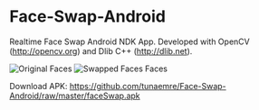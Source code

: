 # Face-Swap-Android
Realtime Face Swap Android NDK App. Developed with OpenCV (http://opencv.org) and Dlib C++ (http://dlib.net).

![Original Faces](https://raw.githubusercontent.com/tunaemre/Face-Swap-Android/master/faces-original.jpg)
![Swapped Faces Faces](https://raw.githubusercontent.com/tunaemre/Face-Swap-Android/master/faces-swapped.jpg)

Download APK: https://github.com/tunaemre/Face-Swap-Android/raw/master/faceSwap.apk
